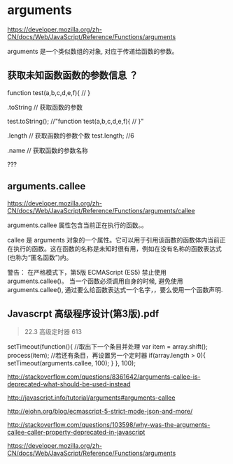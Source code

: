 # arguments



https://developer.mozilla.org/zh-CN/docs/Web/JavaScript/Reference/Functions/arguments



arguments 是一个类似数组的对象, 对应于传递给函数的参数。




## 获取未知函数函数的参数信息 ？


function test(a,b,c,d,e,f){
    //
}

.toString 
// 获取函数的参数

test.toString();
//"function test(a,b,c,d,e,f){
    //
}"

.length
// 获取函数的参数个数
test.length;
//6

.name
// 获取函数的参数名称

???














## arguments.callee



https://developer.mozilla.org/zh-CN/docs/Web/JavaScript/Reference/Functions/arguments/callee


arguments.callee 属性包含当前正在执行的函数。。

callee 是 arguments 对象的一个属性。它可以用于引用该函数的函数体内当前正在执行的函数。这在函数的名称是未知时很有用，例如在没有名称的函数表达式 (也称为“匿名函数”)内。

警告：
在严格模式下，第5版 ECMAScript (ES5) 禁止使用 arguments.callee()。
当一个函数必须调用自身的时候, 避免使用 arguments.callee(), 通过要么给函数表达式一个名字，，要么使用一个函数声明.



## Javascrpt 高级程序设计(第3版).pdf

> 22.3 高级定时器 613  

setTimeout(function(){
    //取出下一个条目并处理
    var item = array.shift();
    process(item);
    //若还有条目，再设置另一个定时器
    if(array.length > 0){
        setTimeout(arguments.callee, 100);
    }
}, 100);






http://stackoverflow.com/questions/8361642/arguments-callee-is-deprecated-what-should-be-used-instead

http://javascript.info/tutorial/arguments#arguments-callee

http://ejohn.org/blog/ecmascript-5-strict-mode-json-and-more/


http://stackoverflow.com/questions/103598/why-was-the-arguments-callee-caller-property-deprecated-in-javascript




https://developer.mozilla.org/zh-CN/docs/Web/JavaScript/Reference/Functions/arguments















